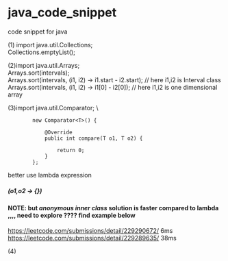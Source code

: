 # java_code_snippet
code snippet for java

(1) import java.util.Collections; \
Collections.emptyList();

(2)import java.util.Arrays;\
Arrays.sort(intervals);\
Arrays.sort(intervals, (i1, i2) -> i1.start - i2.start);   // here i1,i2 is Interval class \
Arrays.sort(intervals, (i1, i2) -> i1[0] - i2[0]);       // here i1,i2 is one dimensional array

(3)import java.util.Comparator; \
```
		new Comparator<T>() {

			@Override
			public int compare(T o1, T o2) {
				
				return 0;
			}
		};
```
better use lambda expression 
##### (o1,o2 -> {})
#### NOTE: but ***anonymous inner class*** solution is faster compared to lambda ,,,, need to explore ???? find example below

https://leetcode.com/submissions/detail/229290672/  6ms \
https://leetcode.com/submissions/detail/229289635/ 38ms


(4)
